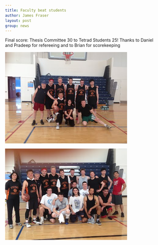 ```yaml
---
title: Faculty beat students
author: James Fraser
layout: post
group: news
---
```

Final score: Thesis Committee 30 to Tetrad Students 25! Thanks to Daniel and Pradeep for refereeing and to Brian for scorekeeping

![faculty](/static/img/news/thesis1.jpg "Faculty")

![everyone](/static/img/news/thesis2.jpg "Everyone")
